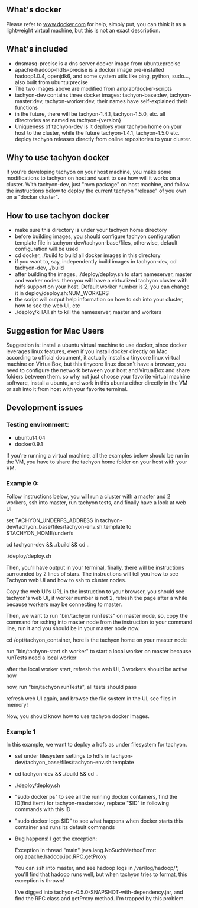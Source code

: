 ## What's docker

Please refer to www.docker.com for help, simply put, you can think it as a lightweight virtual
machine, but this is not an exact description.

## What's included

* dnsmasq-precise is a dns server docker image from ubuntu:precise
* apache-hadoop-hdfs-precise is a docker image pre-installed hadoop1.0.4, openjdk6, and some system
utils like ping, python, sudo..., also built from ubuntu:precise
* The two images above are modified from amplab/docker-scripts
* tachyon-dev contains three docker images: tachyon-base:dev, tachyon-master:dev,
tachyon-worker:dev, their names have self-explained their functions
* in the future, there will be tachyon-1.4.1, tachyon-1.5.0, etc. all directories are named as
tachyon-{version}
* Uniqueness of tachyon-dev is it deploys your tachyon home on your host to the cluster, while the
future tachyon-1.4.1, tachyon-1.5.0 etc. deploy tachyon releases directly from online repositories
to your cluster.

## Why to use tachyon docker

If you're developing tachyon on your host machine, you make some modifications to tachyon on host
and want to see how will it works on a cluster. With tachyon-dev, just "mvn package" on host
machine, and follow the instructions below to deploy the current tachyon "release" of you own on a
"docker cluster".

## How to use tachyon docker
* make sure this directory is under your tachyon home directory
* before building images, you should configure tachyon configuration template file in
tachyon-dev/tachyon-base/files, otherwise, default configuration will be used
* cd docker, ./build to build all docker images in this directory
* if you want to, say, independently build images in tachyon-dev, cd tachyon-dev, ./build
* after building the images, ./deploy/deploy.sh to start nameserver, master and worker nodes.
then you will have a virtualized tachyon cluster with hdfs support on your host. Default worker
number is 2, you can change it in deploy/deploy.sh:NUM_WORKERS
* the script will output help information on how to ssh into your cluster, how to see the web UI, etc
* ./deploy/killAll.sh to kill the nameserver, master and workers

## Suggestion for Mac Users

Suggestion is: install a ubuntu virtual machine to use docker, since docker leverages linux
features, even if you install docker directly on Mac according to official document, it actually
installs a tinycore linux virtual machine on VirtualBox, but this tinycore linux doesn't have a
browser, you need to configure the network between your host and VirtualBox and share folders
between them. so why not just choose your favorite virtual machine software, install a ubuntu, and
work in this ubuntu either directly in the VM or ssh into it from host with your favorite terminal.

## Development issues
### Testing environment:
* ubuntu14.04
* docker0.9.1

If you're running a virtual machine, all the examples below should be run in the VM, you have to
share the tachyon home folder on your host with your VM.

### Example 0:

Follow instructions below, you will run a cluster with a master and 2 workers, ssh into master, run
tachyon tests, and finally have a look at web UI

  set TACHYON_UNDERFS_ADDRESS in tachyon-dev/tachyon_base/files/tachyon-env.sh.template to $TACHYON_HOME/underfs

  cd tachyon-dev && ./build && cd ..

  ./deploy/deploy.sh


Then, you'll have output in your terminal, finally, there will be instructions surrounded by 2 lines
of stars. The instructions will tell you how to see Tachyon web UI and how to ssh to cluster nodes.

Copy the web UI's URL in the instruction to your browser, you should see tachyon's web UI, if worker
number is not 2, refresh the page after a while because workers may be connecting to master.

Then, we want to run "bin/tachyon runTests" on master node, so, copy the command for sshing into
master node from the instruction to your command line, run it and you should be in your master node
now.

  cd /opt/tachyon_container, here is the tachyon home on your master node

  run "bin/tachyon-start.sh worker" to start a local worker on master because runTests need a local worker

  after the local worker start, refresh the web UI, 3 workers should be active now

  now, run "bin/tachyon runTests", all tests should pass

  refresh web UI again, and browse the file system in the UI, see files in memory!

Now, you should know how to use tachyon docker images.

### Example 1

In this example, we want to deploy a hdfs as under filesystem for tachyon.

* set under filesystem settings to hdfs in tachyon-dev/tachyon_base/files/tachyon-env.sh.template
* cd tachyon-dev && ./build && cd ..
* ./deploy/deploy.sh
* "sudo docker ps" to see all the running docker containers, find the ID(first item) for
tachyon-master:dev, replace "$ID" in following commands with this ID
* "sudo docker logs $ID" to see what happens when docker starts this container and runs its default commands
* Bug happens! I got the exception:

  Exception in thread "main" java.lang.NoSuchMethodError: org.apache.hadoop.ipc.RPC.getProxy

  You can ssh into master, and see hadoop logs in /var/log/hadoop/*, you'll find that hadoop runs
  well, but when tachyon tries to format, this exception is thrown!

  I've digged into tachyon-0.5.0-SNAPSHOT-with-dependency.jar, and find the RPC class and getProxy
  method. I'm trapped by this problem.
